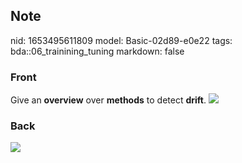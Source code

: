 ## Note
nid: 1653495611809
model: Basic-02d89-e0e22
tags: bda::06_trainining_tuning
markdown: false

### Front
Give an <b>overview</b> over <b>methods</b> to detect <b>drift</b>.
<img src="paste-b2f8370222b356efde41dbbd24415f30dbbdd900.jpg">

### Back
<img src="paste-b98a07b8d90b6d824da1d226f6f68e00ebc0a774.jpg">
